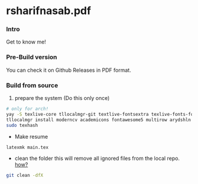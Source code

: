 # rsharifnasab.pdf

### Intro

Get to know me!

### Pre-Build version

You can check it on Github Releases in PDF format.

### Build from source

1. prepare the system (Do this only once)

```sh
# only for arch!
yay -S texlive-core tllocalmgr-git textlive-fontsextra texlive-fonts-fontawesome
tllocalmgr install moderncv academicons fontawesome5 multirow arydshln
sudo texhash
```

- Make resume

```sh
latexmk main.tex
```

- clean the folder
  this will remove all ignored files from the local repo. [how?](https://stackoverflow.com/a/46273201/10999348)

```sh
git clean -dfX
```
